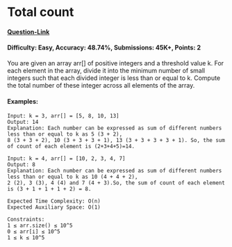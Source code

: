 # Total count
#### [Question-Link](https://www.geeksforgeeks.org/problems/total-count2415/1)
#### Difficulty: Easy, Accuracy: 48.74%, Submissions: 45K+, Points: 2

You are given an array arr[] of positive integers and a threshold value k. For each element in the array, divide it into the minimum number of small integers such that each divided integer is less than or equal to k. Compute the total number of these integer across all elements of the array.

#### Examples:
```
Input: k = 3, arr[] = [5, 8, 10, 13]
Output: 14
Explanation: Each number can be expressed as sum of different numbers less than or equal to k as 5 (3 + 2),
8 (3 + 3 + 2), 10 (3 + 3 + 3 + 1), 13 (3 + 3 + 3 + 3 + 1). So, the sum of count of each element is (2+3+4+5)=14.
```
```
Input: k = 4, arr[] = [10, 2, 3, 4, 7]
Output: 8
Explanation: Each number can be expressed as sum of different numbers less than or equal to k as 10 (4 + 4 + 2),
2 (2), 3 (3), 4 (4) and 7 (4 + 3).So, the sum of count of each element is (3 + 1 + 1 + 1 + 2) = 8.
```
```
Expected Time Complexity: O(n)
Expected Auxiliary Space: O(1)

Constraints:
1 ≤ arr.size() ≤ 10^5
0 ≤ arr[i] ≤ 10^5
1 ≤ k ≤ 10^5
```

